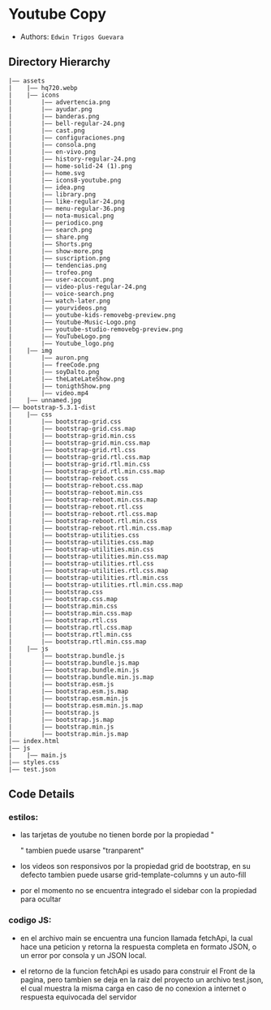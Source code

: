 Youtube Copy
===
- Authors:  `Edwin Trigos Guevara`

## Directory Hierarchy
```
|—— assets
|    |—— hq720.webp
|    |—— icons
|        |—— advertencia.png
|        |—— ayudar.png
|        |—— banderas.png
|        |—— bell-regular-24.png
|        |—— cast.png
|        |—— configuraciones.png
|        |—— consola.png
|        |—— en-vivo.png
|        |—— history-regular-24.png
|        |—— home-solid-24 (1).png
|        |—— home.svg
|        |—— icons8-youtube.png
|        |—— idea.png
|        |—— library.png
|        |—— like-regular-24.png
|        |—— menu-regular-36.png
|        |—— nota-musical.png
|        |—— periodico.png
|        |—— search.png
|        |—— share.png
|        |—— Shorts.png
|        |—— show-more.png
|        |—— suscription.png
|        |—— tendencias.png
|        |—— trofeo.png
|        |—— user-account.png
|        |—— video-plus-regular-24.png
|        |—— voice-search.png
|        |—— watch-later.png
|        |—— yourvideos.png
|        |—— youtube-kids-removebg-preview.png
|        |—— Youtube-Music-Logo.png
|        |—— youtube-studio-removebg-preview.png
|        |—— YouTubeLogo.png
|        |—— Youtube_logo.png
|    |—— img
|        |—— auron.png
|        |—— freeCode.png
|        |—— soyDalto.png
|        |—— theLateLateShow.png
|        |—— tonigthShow.png
|        |—— video.mp4
|    |—— unnamed.jpg
|—— bootstrap-5.3.1-dist
|    |—— css
|        |—— bootstrap-grid.css
|        |—— bootstrap-grid.css.map
|        |—— bootstrap-grid.min.css
|        |—— bootstrap-grid.min.css.map
|        |—— bootstrap-grid.rtl.css
|        |—— bootstrap-grid.rtl.css.map
|        |—— bootstrap-grid.rtl.min.css
|        |—— bootstrap-grid.rtl.min.css.map
|        |—— bootstrap-reboot.css
|        |—— bootstrap-reboot.css.map
|        |—— bootstrap-reboot.min.css
|        |—— bootstrap-reboot.min.css.map
|        |—— bootstrap-reboot.rtl.css
|        |—— bootstrap-reboot.rtl.css.map
|        |—— bootstrap-reboot.rtl.min.css
|        |—— bootstrap-reboot.rtl.min.css.map
|        |—— bootstrap-utilities.css
|        |—— bootstrap-utilities.css.map
|        |—— bootstrap-utilities.min.css
|        |—— bootstrap-utilities.min.css.map
|        |—— bootstrap-utilities.rtl.css
|        |—— bootstrap-utilities.rtl.css.map
|        |—— bootstrap-utilities.rtl.min.css
|        |—— bootstrap-utilities.rtl.min.css.map
|        |—— bootstrap.css
|        |—— bootstrap.css.map
|        |—— bootstrap.min.css
|        |—— bootstrap.min.css.map
|        |—— bootstrap.rtl.css
|        |—— bootstrap.rtl.css.map
|        |—— bootstrap.rtl.min.css
|        |—— bootstrap.rtl.min.css.map
|    |—— js
|        |—— bootstrap.bundle.js
|        |—— bootstrap.bundle.js.map
|        |—— bootstrap.bundle.min.js
|        |—— bootstrap.bundle.min.js.map
|        |—— bootstrap.esm.js
|        |—— bootstrap.esm.js.map
|        |—— bootstrap.esm.min.js
|        |—— bootstrap.esm.min.js.map
|        |—— bootstrap.js
|        |—— bootstrap.js.map
|        |—— bootstrap.min.js
|        |—— bootstrap.min.js.map
|—— index.html
|—— js
|    |—— main.js
|—— styles.css
|—— test.json
```
## Code Details

### estilos:

- las tarjetas de youtube no tienen borde por la propiedad "<div class="card mt-2 border-white">"
  tambien puede usarse "tranparent"

- los videos son responsivos por la propiedad grid de bootstrap, en su defecto tambien puede usarse 
  grid-template-columns y un auto-fill

- por el momento no se encuentra integrado el sidebar con la propiedad para ocultar

### codigo JS:

- en el archivo main se encuentra una funcion llamada fetchApi, la cual hace una peticion y retorna
  la respuesta completa en formato JSON, o un error por consola y un JSON local.

- el retorno de la funcion fetchApi es usado para construir el Front de la pagina, pero tambien se 
  deja en la raiz del proyecto un archivo test.json, el cual muestra la misma carga en caso de no conexion a internet o respuesta equivocada del servidor

